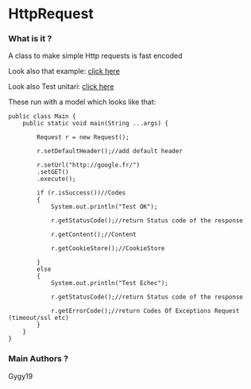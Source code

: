 HttpRequest
==========

### What is it ?
A class to make simple Http requests is fast encoded

Look also that example: [click here](https://github.com/gygy19/HttpRequest/blob/master/request/src/main/java/com/requestExample/Main.java)

Look also Test unitari: [click here](https://github.com/gygy19/HttpRequest/blob/master/request/src/test/java/com/requestExample/TestRequest.java)

These run with a model which looks like that:

    public class Main {
        public static void main(String ...args) {
            
			Request r = new Request();
			
			r.setDefaultHeader();//add default header
			
			r.setUrl("http://google.fr/")
			.setGET()
			.execute();
			
			if (r.isSuccess())//Codes
			{
				System.out.println("Test OK");
				
				r.getStatusCode();//return Status code of the response
				
				r.getContent();//Content
				
				r.getCookieStore();//CookieStore
				
			}
			else
			{
				System.out.println("Test Echec");
				
				r.getStatusCode();//return Status code of the response
				
				r.getErrorCode();//return Codes Of Exceptions Request (timeout/ssl etc)
			}
        }
    }

### Main Authors ?
Gygy19
